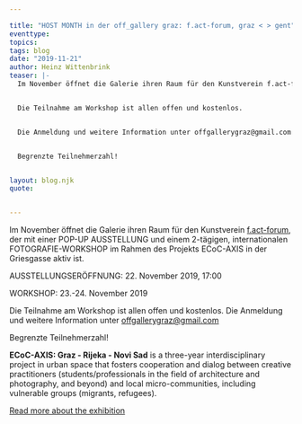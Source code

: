 ```yaml
---

title: "HOST MONTH in der off_gallery graz: f.act-forum, graz < > gent"
eventtype:
topics:
tags: blog
date: "2019-11-21"
author: Heinz Wittenbrink
teaser: |-
  Im November öffnet die Galerie ihren Raum für den Kunstverein f.act-forum, der mit einer POP-UP AUSSTELLUNG und einem 2-tägigen, internationalen FOTOGRAFIE-WORKSHOP im Rahmen des Projekts ECoC-AXIS in der Griesgasse aktiv ist.


  Die Teilnahme am Workshop ist allen offen und kostenlos.


  Die Anmeldung und weitere Information unter offgallerygraz@gmail.com


  Begrenzte Teilnehmerzahl!


layout: blog.njk
quote:


---
```

Im November öffnet die Galerie ihren Raum für den Kunstverein [f.act-forum](http://fact-forum.net/ "Fact-Forum.net"), der mit einer POP-UP AUSSTELLUNG und einem 2-tägigen, internationalen FOTOGRAFIE-WORKSHOP im Rahmen des Projekts ECoC-AXIS in der Griesgasse aktiv ist.

AUSSTELLUNGSERÖFFNUNG: 22. November 2019, 17:00

WORKSHOP: 23.-24. November 2019

Die Teilnahme am Workshop ist allen offen und kostenlos. Die Anmeldung und weitere Information unter [offgallerygraz@gmail.com](mailto:offgallerygraz@gmail.com)

Begrenzte Teilnehmerzahl!

**ECoC-AXIS: Graz - Rijeka - Novi Sad** is a three-year interdisciplinary project in urban space that fosters cooperation and dialog between creative practitioners (students/professionals in the field of architecture and photography, and beyond) and local micro-communities, including vulnerable groups (migrants, refugees).

[Read more about the exhibition](https://offgallery.at/ausstellungen/fact-forum-graz-gent/)
